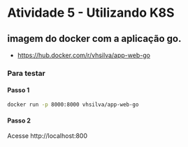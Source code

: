 # Atividade 5 - Utilizando K8S

## imagem do docker com a aplicação go.
* https://hub.docker.com/r/vhsilva/app-web-go

### Para testar
#### Passo 1
``` sh
docker run -p 8000:8000 vhsilva/app-web-go
```
#### Passo 2
Acesse http://localhost:800
